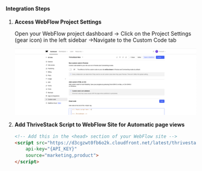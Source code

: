 #### Integration Steps

1.  **Access WebFlow Project Settings**

    Open your WebFlow project dashboard -> Click on the Project Settings (gear icon) in the left sidebar ->Navigate to the Custom Code tab

    ![WebFlow Custom Code Settings](../assets/Webflow-custom-code.png)

2. **Add ThriveStack Script to WebFlow Site for Automatic page views**


   ```html
   <!-- Add this in the <head> section of your WebFlow site -->
   <script src="https://d3cgzwt0fb6o2k.cloudfront.net/latest/thrivestack.js" 
       api-key="{API_KEY}" 
       source="marketing,product">
   </script>
   ```

